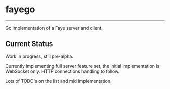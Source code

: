 # fayego

---

Go implementation of a Faye server and client.

## Current Status

Work in progress, still pre-alpha.

Currently implementing full server feature set, the initial implementation is WebSocket only.  HTTP connections handling to follow.

Lots of TODO's on the list and mid implementation.